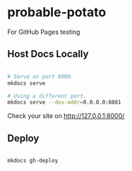 # probable-potato
For GitHub Pages testing

## Host Docs Locally

```bash

# Serve on port 8000.
mkdocs serve

# Using a different port.
mkdocs serve --dev-addr=0.0.0.0:8081

```

Check your site on <http://127.0.0.1:8000/>

## Deploy

```bash

mkdocs gh-deploy

```
